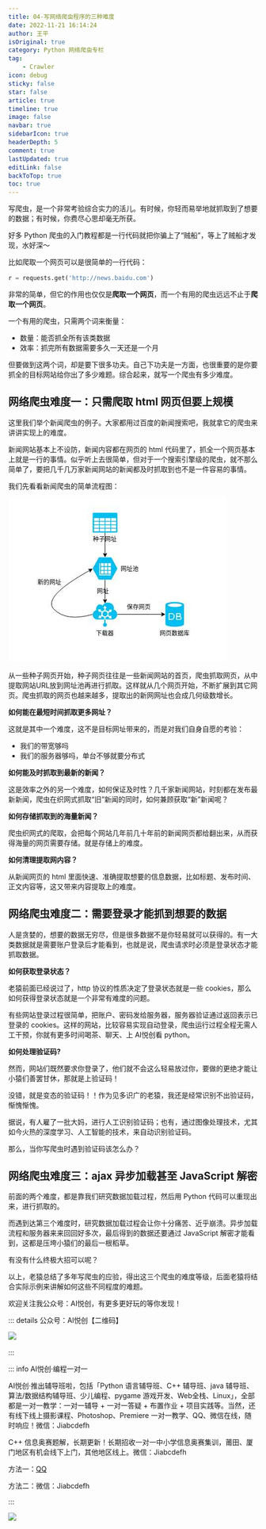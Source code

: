 ```yaml
---
title: 04-写网络爬虫程序的三种难度
date: 2022-11-21 16:14:24
author: 王平
isOriginal: true
category: Python 网络爬虫专栏
tag:
    - Crawler
icon: debug
sticky: false
star: false
article: true
timeline: true
image: false
navbar: true
sidebarIcon: true
headerDepth: 5
comment: true
lastUpdated: true
editLink: false
backToTop: true
toc: true
---
```


写爬虫，是一个非常考验综合实力的活儿。有时候，你轻而易举地就抓取到了想要的数据；有时候，你费尽心思却毫无所获。

好多 Python 爬虫的入门教程都是一行代码就把你骗上了“贼船”，等上了贼船才发现，水好深～

比如爬取一个网页可以是很简单的一行代码：

```python
r = requests.get('http://news.baidu.com')
```

非常的简单，但它的作用也仅仅是**爬取一个网页**，而一个有用的爬虫远远不止于**爬取一个网页**。

一个有用的爬虫，只需两个词来衡量：

- 数量：能否抓全所有该类数据
- 效率：抓完所有数据需要多久一天还是一个月

但要做到这两个词，却是要下很多功夫。自己下功夫是一方面，也很重要的是你要抓全的目标网站给你出了多少难题。综合起来，就写一个爬虫有多少难度。

## 网络爬虫难度一：只需爬取 html 网页但要上规模

这里我们举个新闻爬虫的例子。大家都用过百度的新闻搜索吧，我就拿它的爬虫来讲讲实现上的难度。

新闻网站基本上不设防，新闻内容都在网页的 html 代码里了，抓全一个网页基本上就是一行的事情。似乎听上去很简单，但对于一个搜索引擎级的爬虫，就不那么简单了，要把几千几万家新闻网站的新闻都及时抓取到也不是一件容易的事情。

我们先看看新闻爬虫的简单流程图：

![网络爬虫简单流程图](./three-state-of-crawler.assets/liuchengtu.jpg)

从一些种子网页开始，种子网页往往是一些新闻网站的首页，爬虫抓取网页，从中提取网站URL放到网址池再进行抓取。这样就从几个网页开始，不断扩展到其它网页。爬虫抓取的网页也越来越多，提取出的新网网址也会成几何级数增长。

**如何能在最短时间抓取更多网址？**

这就是其中一个难度，这不是目标网址带来的，而是对我们自身自愿的考验：

- 我们的带宽够吗
- 我们的服务器够吗，单台不够就要分布式

**如何能及时抓取到最新的新闻？**

这是效率之外的另一个难度，如何保证及时性？几千家新闻网站，时刻都在发布最新新闻，爬虫在织网式抓取“旧”新闻的同时，如何兼顾获取“新”新闻呢？

**如何存储抓取到的海量新闻？**

爬虫织网式的爬取，会把每个网站几年前几十年前的新闻网页都给翻出来，从而获得海量的网页需要存储。就是存储上的难度。

**如何清理提取网内容？**

从新闻网页的 html 里面快速、准确提取想要的信息数据，比如标题、发布时间、正文内容等，这又带来内容提取上的难度。

## 网络爬虫难度二：需要登录才能抓到想要的数据

人是贪婪的，想要的数据无穷尽，但是很多数据不是你轻易就可以获得的。有一大类数据就是需要账户登录后才能看到，也就是说，爬虫请求时必须是登录状态才能抓取数据。

**如何获取登录状态？**

老猿前面已经说过了，http 协议的性质决定了登录状态就是一些 cookies，那么如何获得登录状态就是一个非常有难度的问题。

有些网站登录过程很简单，把账户、密码发给服务器，服务器验证通过返回表示已登录的 cookies。这样的网站，比较容易实现自动登录，爬虫运行过程全程无需人工干预，你就有更多时间喝茶、聊天、上 AI悦创看 python。

**如何处理验证码?**

然而，网站们既然要求你登录了，他们就不会这么轻易放过你，要做的更绝才能让小猿们善罢甘休，那就是上验证码！

没错，就是变态的验证码！！作为见多识广的老猿，我还是经常识别不出验证码，惭愧惭愧。

据说，有人雇了一批大妈，进行人工识别验证码；也有，通过图像处理技术，尤其如今火热的深度学习、人工智能的技术，来自动识别验证码。

那么，当你写爬虫时遇到验证码该怎么办？

## 网络爬虫难度三：ajax 异步加载甚至 JavaScript 解密

前面的两个难度，都是靠我们研究数据加载过程，然后用 Python 代码可以重现出来，进行抓取的。

而遇到达第三个难度时，研究数据加载过程会让你十分痛苦、近乎崩溃。异步加载流程和服务器来来回回好多次，最后得到的数据还要通过 JavaScript 解密才能看到，这都是压垮小猿们的最后一根稻草。

有没有什么终极大招可以呢？

以上，老猿总结了多年写爬虫的应验，得出这三个爬虫的难度等级，后面老猿将结合实际示例来讲解如何这些不同程度的难题。

欢迎关注我公众号：AI悦创，有更多更好玩的等你发现！

::: details 公众号：AI悦创【二维码】

![](/gzh.jpg)

:::

::: info AI悦创·编程一对一

AI悦创·推出辅导班啦，包括「Python 语言辅导班、C++ 辅导班、java 辅导班、算法/数据结构辅导班、少儿编程、pygame 游戏开发、Web全栈、Linux」，全部都是一对一教学：一对一辅导 + 一对一答疑 + 布置作业 + 项目实践等。当然，还有线下线上摄影课程、Photoshop、Premiere 一对一教学、QQ、微信在线，随时响应！微信：Jiabcdefh

C++ 信息奥赛题解，长期更新！长期招收一对一中小学信息奥赛集训，莆田、厦门地区有机会线下上门，其他地区线上。微信：Jiabcdefh

方法一：[QQ](http://wpa.qq.com/msgrd?v=3&uin=1432803776&site=qq&menu=yes)

方法二：微信：Jiabcdefh

:::

![](/zsxq.jpg)